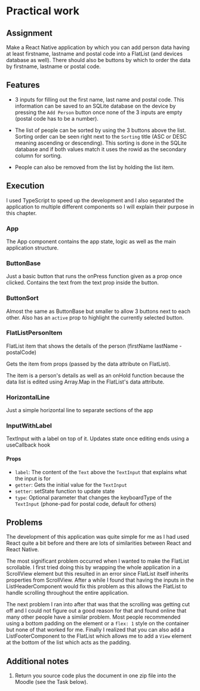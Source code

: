 # Practical work

## Assignment

Make a React Native application by which you can add person data having at least firstname, lastname and postal code into a FlatList (and devices database as well). There should also be buttons by which to order the data by firstname, lastname or postal code.

## Features

- 3 inputs for filling out the first name, last name and postal code.
  This information can be saved to an SQLite database on the device by pressing the `Add Person` button
  once none of the 3 inputs are empty (postal code has to be a number).

- The list of people can be sorted by using the 3 buttons above the list. Sorting order can be seen right next to the `Sorting` title (ASC or DESC meaning ascending or descending).
  This sorting is done in the SQLite database and if both values match it uses the rowid as the secondary column for sorting.

- People can also be removed from the list by holding the list item.

## Execution

I used TypeScript to speed up the development and I also separated the application to multiple different components so I will explain their purpose in this chapter.

### App

The App component contains the app state, logic as well as the main application structure.

### ButtonBase

Just a basic button that runs the onPress function given as a prop once clicked. Contains the text from the text prop inside the button.

### ButtonSort

Almost the same as ButtonBase but smaller to allow 3 buttons next to each other. Also has an `active` prop to highlight the currently selected button.

### FlatListPersonItem

FlatList item that shows the details of the person (firstName lastName - postalCode)

Gets the item from props (passed by the data attribute on FlatList).

The item is a person's details as well as an onHold function because the data list is edited using Array.Map in the FlatList's data attribute.

### HorizontalLine

Just a simple horizontal line to separate sections of the app

### InputWithLabel

TextInput with a label on top of it. Updates state once editing ends using a useCallback hook

#### Props

- `label`: The content of the `Text` above the `TextInput` that explains what the input is for
- `getter`: Gets the initial value for the `TextInput`
- `setter`: setState function to update state
- `type`: Optional parameter that changes the keyboardType of the `TextInput` (phone-pad for postal code, default for others)

## Problems

The development of this application was quite simple for me as I had used
React quite a bit before and there are lots of similarities between React and React Native.

The most significant problem occurred when I wanted to make the FlatList scrollable.
I first tried doing this by wrapping the whole application in a ScrollView element but this resulted in an error since FlatList itself inherits properties from ScrollView.
After a while I found that having the inputs in the ListHeaderComponent would fix this problem as this allows the FlatList to handle scrolling throughout the entire application.

The next problem I ran into after that was that the scrolling was getting cut off and I could not figure out a good reason for that and found online that many other people have a similar problem.
Most people recommended using a bottom padding on the element or a `flex: 1` style on the container but none of that worked for me. Finally I realized that you can also add a ListFooterComponent to the FlatList which allows me to add a `View` element at the bottom of the list which acts as the padding.

## Additional notes

1. Return you source code plus the document in one zip file into the Moodle (see the Task below).
